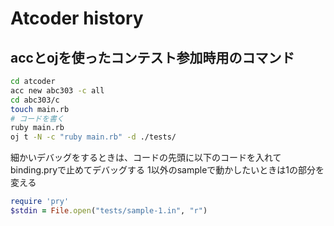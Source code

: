 # Atcoder history

## accとojを使ったコンテスト参加時用のコマンド

```sh
cd atcoder
acc new abc303 -c all
cd abc303/c
touch main.rb
# コードを書く
ruby main.rb
oj t -N -c "ruby main.rb" -d ./tests/
```

細かいデバッグをするときは、コードの先頭に以下のコードを入れてbinding.pryで止めてデバッグする
1以外のsampleで動かしたいときは1の部分を変える
```ruby
require 'pry'
$stdin = File.open("tests/sample-1.in", "r")
```